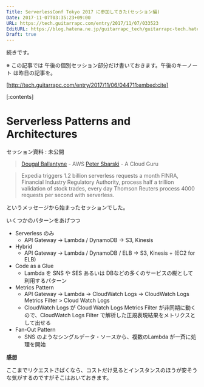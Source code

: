 ```yaml
---
Title: ServerlessConf Tokyo 2017 に参加してきた(セッション編)
Date: 2017-11-07T03:35:23+09:00
URL: https://tech.guitarrapc.com/entry/2017/11/07/033523
EditURL: https://blog.hatena.ne.jp/guitarrapc_tech/guitarrapc-tech.hatenablog.com/atom/entry/8599973812315190633
Draft: true
---
```


続きです。

※ この記事では 午後の個別セッション部分だけ書いておきます。午後のキーノート は昨日の記事を。

[http://tech.guitarrapc.com/entry/2017/11/06/044711:embed:cite]


<!-- more -->


[:contents]

# Serverless Patterns and Architectures

セッション資料 : 未公開

> [Dougal Ballantyne](https://twitter.com/dsballantyne) - AWS
> [Peter Sbarski](https://twitter.com/sbarski) - A Cloud Guru

> Expedia triggers 1.2 billion serverless requests a month FINRA, Financial Industry Regulatory Authority, process half a trillion validation of stock trades, every day Thomson Reuters process 4000 requests per second with serverless.

というメッセージから始まったセッションでした。

いくつかのパターンをあげつつ

- Serverless のみ
    - API Gateway -> Lambda / DynamoDB -> S3, Kinesis
- Hybrid
    - API Gateway -> Lambda / DynamoDB / ELB -> S3, Kinesis + (EC2 for ELB)
- Code as a Glue
    - Lambda を SNS や SES あるいは DBなどの多くのサービスの糊として利用するパターン
- Metrics Pattern
    - API Gateway -> Lambda -> CloudWatch Logs -> CloudWatch Logs Metrics Filter > Cloud Watch Logs
    - CloudWatch Logs が Cloud Watch Logs Metrics Filter が非同期に動くので、CloudWatch Logs Filter で解析した正規表現結果をメトリクスとして出せる
- Fan-Out Pattern
    - SNS のようなシングルデータ・ソースから、複数のLambda が一斉に処理を開始

**感想**

ここまでリクエストさばくなら、コストだけ見るとインスタンスのほうが安そうな気がするのですがそこはおいておきます。
